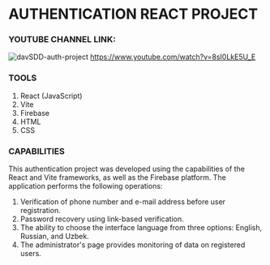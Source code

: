 # AUTHENTICATION REACT PROJECT

### YOUTUBE CHANNEL LINK:
![davSDD-auth-project](https://github.com/DavlatbekRabbimov/Authentication-react-project/assets/110993036/c57ea529-8b1c-4682-95fd-0cda75d7b63e) https://www.youtube.com/watch?v=8sI0LkE5U_E

### TOOLS
1. React (JavaScript)
2. Vite
3. Firebase
4. HTML
5. CSS
   
### CAPABILITIES
This authentication project was developed using the capabilities of the React and Vite frameworks, as well as the Firebase platform. 
The application performs the following operations:
1. Verification of phone number and e-mail address before user registration.
2. Password recovery using link-based verification.
3. The ability to choose the interface language from three options: English, Russian, and Uzbek.
4. The administrator's page provides monitoring of data on registered users.

